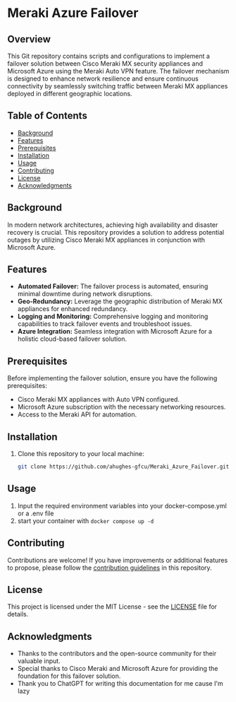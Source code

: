# Meraki Azure Failover

## Overview

This Git repository contains scripts and configurations to implement a failover solution between Cisco Meraki MX security appliances and Microsoft Azure using the Meraki Auto VPN feature. The failover mechanism is designed to enhance network resilience and ensure continuous connectivity by seamlessly switching traffic between Meraki MX appliances deployed in different geographic locations.

## Table of Contents

- [Background](#background)
- [Features](#features)
- [Prerequisites](#prerequisites)
- [Installation](#installation)
- [Usage](#usage)
- [Contributing](#contributing)
- [License](#license)
- [Acknowledgments](#acknowledgments)

## Background

In modern network architectures, achieving high availability and disaster recovery is crucial. This repository provides a solution to address potential outages by utilizing Cisco Meraki MX appliances in conjunction with Microsoft Azure.

## Features

- **Automated Failover:** The failover process is automated, ensuring minimal downtime during network disruptions.
- **Geo-Redundancy:** Leverage the geographic distribution of Meraki MX appliances for enhanced redundancy.
- **Logging and Monitoring:** Comprehensive logging and monitoring capabilities to track failover events and troubleshoot issues.
- **Azure Integration:** Seamless integration with Microsoft Azure for a holistic cloud-based failover solution.

## Prerequisites

Before implementing the failover solution, ensure you have the following prerequisites:

- Cisco Meraki MX appliances with Auto VPN configured.
- Microsoft Azure subscription with the necessary networking resources.
- Access to the Meraki API for automation.

## Installation

1. Clone this repository to your local machine:

   ```bash
   git clone https://github.com/ahughes-gfcu/Meraki_Azure_Failover.git
   ```

## Usage

1. Input the required environment variables into your docker-compose.yml or a .env file
2. start your container with `docker compose up -d`


## Contributing

Contributions are welcome! If you have improvements or additional features to propose, please follow the [contribution guidelines](CONTRIBUTING.md) in this repository.

## License

This project is licensed under the MIT License - see the [LICENSE](LICENSE) file for details.

## Acknowledgments

- Thanks to the contributors and the open-source community for their valuable input.
- Special thanks to Cisco Meraki and Microsoft Azure for providing the foundation for this failover solution.
- Thank you to ChatGPT for writing this documentation for me cause I'm lazy

